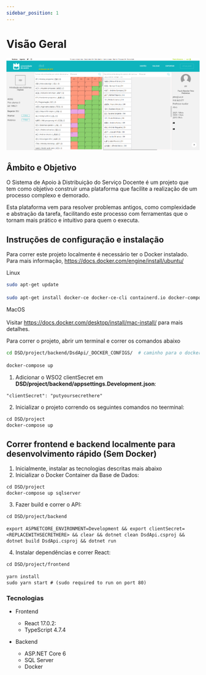 ```yaml
---
sidebar_position: 1
---
```


# Visão Geral

![Homepage](./funcionalidades/main.png)

## Âmbito e Objetivo

O Sistema de Apoio à Distribuição do Serviço Docente é um projeto que tem como objetivo construir uma plataforma que facilite a realização de um processo complexo e demorado.

Esta plataforma vem para resolver problemas antigos, como complexidade e abstração da tarefa, facilitando este processo com ferramentas que o tornam mais prático e intuitivo para quem o executa.

## Instruções de configuração e instalação

Para correr este projeto localmente é necessário ter o Docker instalado.
Para mais informação, https://docs.docker.com/engine/install/ubuntu/

Linux
```bash
sudo apt-get update

sudo apt-get install docker-ce docker-ce-cli containerd.io docker-compose-plugin
```

MacOS <br></br>
Visitar https://docs.docker.com/desktop/install/mac-install/ para mais detalhes.

Para correr o projeto, abrir um terminal e correr os comandos abaixo
```bash
cd DSD/project/backend/DsdApi/_DOCKER_CONFIGS/  # caminho para o docker-compose

docker-compose up
```

1. Adicionar o WSO2 clientSecret em **DSD/project/backend/appsettings.Development.json**:
```
"clientSecret": "putyoursecrethere"
```

2. Inicializar o projeto correndo os seguintes comandos no teerminal:

```
cd DSD/project
docker-compose up
```

## Correr frontend e backend localmente para desenvolvimento rápido (Sem Docker)

1. Inicialmente, instalar as tecnologias descritas mais abaixo
2. Inicializar o Docker Container da Base de Dados:
```
cd DSD/project
docker-compose up sqlserver
```

3. Fazer build e correr o API:
```
cd DSD/project/backend

export ASPNETCORE_ENVIRONMENT=Development && export clientSecret=<REPLACEWITHSECRETHERE> && clear && dotnet clean DsdApi.csproj && dotnet build DsdApi.csproj && dotnet run
```

4. Instalar dependências e correr React:
```
cd DSD/project/frontend

yarn install
sudo yarn start # (sudo required to run on port 80)
```

### Tecnologias
- Frontend
  - React 17.0.2:
  - TypeScript 4.7.4

- Backend
  - ASP.NET Core 6
  - SQL Server
  - Docker